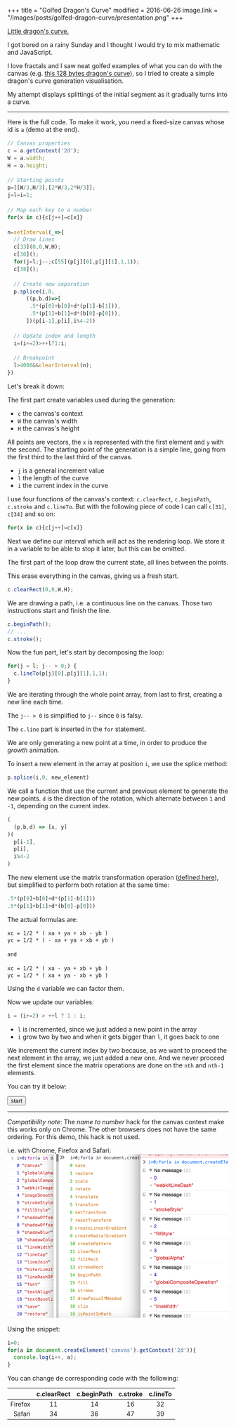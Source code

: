 +++
title = "Golfed Dragon's Curve"
modified = 2016-06-26
image.link = "/images/posts/golfed-dragon-curve/presentation.png"
+++

[Little dragon's curve.](https://en.wikipedia.org/wiki/Dragon_curve)

I got bored on a rainy Sunday and I thought I would try to mix mathematic and JavaScript.

I love fractals and I saw neat golfed examples of what you can do with the canvas (e.g. [this 128 bytes dragon's curve](http://www.p01.org/128b_dragon_punch/)), so I tried to create a simple dragon's curve generation visualisation.

My attempt displays splittings of the initial segment as it gradually turns into a curve.

---

Here is the full code. To make it work, you need a fixed-size canvas whose id is `a` (demo at the end).

```javascript
// Canvas properties
c = a.getContext('2d');
W = a.width;
H = a.height;

// Starting points
p=[[W/3,H/3],[2*W/3,2*H/3]];
j=l=i=1;

// Map each key to a number
for(x in c){c[j++]=c[x]}

n=setInterval(_=>{
  // Draw lines
  c[33](0,0,W,H);
  c[36]();
  for(j=l;j--;c[55](p[j][0],p[j][1],1,1));
  c[38]();

  // Create new separation
  p.splice(i,0,
      ((p,b,d)=>[
       .5*(p[0]+b[0]+d*(p[1]-b[1])),
       .5*(p[1]+b[1]+d*(b[0]-p[0])),
      ])(p[i-1],p[i],i%4-2))

  // Update index and length
  i=(i+=2)>++l?1:i;

  // Breakpoint
  l>4000&&clearInterval(n);
})
```

Let's break it down:

The first part create variables used during the generation:

- `c` the canvas's context
- `W` the canvas's width
- `H` the canvas's height

All points are vectors, the `x` is represented with the first element and `y` with the second.
The starting point of the generation is a simple line, going from the first third to the last third of the canvas.

- `j` is a general increment value
- `l` the length of the curve
- `i` the current index in the curve

I use four functions of the canvas's context: `c.clearRect`, `c.beginPath`, `c.stroke` and `c.lineTo`.
But with the following piece of code I can call `c[31]`, `c[34]` and so on:

```javascript
for(x in c){c[j++]=c[x]}
```

Next we define our interval which will act as the rendering loop. We store it in a variable to be able to stop it later, but this can be omitted.

The first part of the loop draw the current state, all lines between the points.

This erase everything in the canvas, giving us a fresh start.

```javascript
c.clearRect(0,0,W,H);
```

We are drawing a path, i.e. a continuous line on the canvas. Those two instructions start and finish the line.

```javascript
c.beginPath();
// ...
c.stroke();
```

Now the fun part, let's start by decomposing the loop:

```javascript
for(j = l; j-- > 0;) {
  c.lineTo(p[j][0],p[j][1],1,1);
}
```

We are iterating through the whole point array, from last to first, creating a new line each time.

The `j-- > 0` is simplified to `j--` since `0` is falsy.

The `c.line` part is inserted in the `for` statement.

We are only generating a new point at a time, in order to produce the _growth_ animation.

To insert a new element in the array at position `i`, we use the splice method:

```javascript
p.splice(i,0, new_element)
```

We call a function that use the current and previous element to generate the new points. `d` is the direction of the rotation, which alternate between `1` and `-1`, depending on the current index.

```javascript
(
  (p,b,d) => [x, y]
)(
  p[i-1],
  p[i],
  i%4-2
)
```

The new element use the matrix transformation operation ([defined here](https://en.wikipedia.org/wiki/Dragon_curve)), but simplified to perform both rotation at the same time:

```javascript
.5*(p[0]+b[0]+d*(p[1]-b[1]))
.5*(p[1]+b[1]+d*(b[0]-p[0]))
```

The actual formulas are:

```
xc = 1/2 * ( xa + ya + xb - yb )
yc = 1/2 * ( - xa + ya + xb + yb )

and

xc = 1/2 * ( xa - ya + xb + yb )
yc = 1/2 * ( xa + ya - xb + yb )
```

Using the `d` variable we can factor them.

Now we update our variables:

```javascript
i = (i+=2) > ++l ? 1 : i;
```

- `l` is incremented, since we just added a new point in the array
- `i` grow two by two and when it gets bigger than `l`, it goes back to one

We increment the current index by two because, as we want to proceed the next element in the array, we just added a new one. And we never proceed the first element since the matrix operations are done on the `nth` and `nth-1` elements.

You can try it below:

<button onclick="start();return false;">start</button>
<div id="canvas_container"></div>
<script>
    var canvas = document.createElement('canvas');
    canvas.id = "a";
    canvas.width = 500;
    canvas.height = 500;
    document.getElementById('canvas_container').appendChild(canvas);
    window.start = function(){
      c = a.getContext("2d");
      W = a.width;
      H = a.height;
      p=[[W/3,H/3],[2*W/3,2*H/3]];
      j=l=i=1;
      n=setInterval(_=>{
        c.clearRect(0,0,W,H);
        c.beginPath();
        for(j=l;j--;c.lineTo(p[j][0],p[j][1],1,1));
        c.stroke();
        p.splice(i,0,
            ((p,b,d)=>[
             .5*(p[0]+b[0]+d*(p[1]-b[1])),
             .5*(p[1]+b[1]+d*(b[0]-p[0])),
            ])(p[i-1],p[i],i%4-2));
        i=(i+=2)>++l?1:i;
        l>16384&&clearInterval(n);
      }, 0 /* needed by firefox */)
    }
</script>

---

_Compatibility note_:
The _name to number_ hack for the canvas context make this works only on Chrome. The other browsers does not have the same ordering. For this demo, this hack is not used.

i.e. with Chrome, Firefox and Safari:
![compatibility](/images/posts/golfed-dragon-curve/compat.png)

Using the snippet:

```javascript
i=0;
for(a in document.createElement('canvas').getContext('2d')){
  console.log(i++, a);
}
```

You can change de corresponding code with the following:

|  | c.clearRect|c.beginPath|c.stroke|c.lineTo |
| ---:|:---:|:---:|:---:|:---:|
| Firefox | 11 | 14 | 16 | 32 |
| Safari | 34 | 36 | 47 | 39 |
